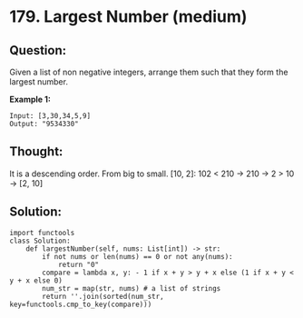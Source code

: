 # 179. Largest Number \(medium\)

## Question:

Given a list of non negative integers, arrange them such that they form the largest number.

**Example 1:**

```text
Input: [3,30,34,5,9]
Output: "9534330"
```

## Thought:

It is a descending order. From big to small. \[10, 2\]: 102 &lt; 210 -&gt; 210 -&gt; 2 &gt; 10 -&gt; \[2, 10\]

## Solution:

```text
import functools
class Solution:
    def largestNumber(self, nums: List[int]) -> str:
        if not nums or len(nums) == 0 or not any(nums):
            return "0"
        compare = lambda x, y: - 1 if x + y > y + x else (1 if x + y < y + x else 0)
        num_str = map(str, nums) # a list of strings
        return ''.join(sorted(num_str, key=functools.cmp_to_key(compare)))
```

